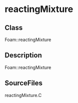 # reactingMixture 
## Class
Foam::reactingMixture

## Description
Foam::reactingMixture

## SourceFiles
reactingMixture.C


